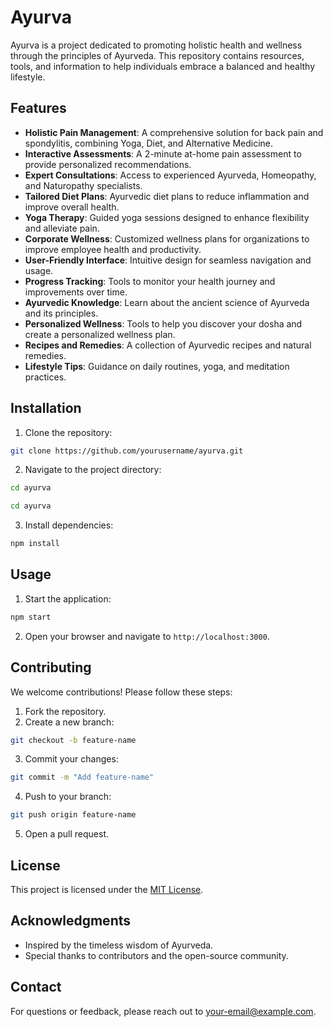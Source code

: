 # Ayurva

Ayurva is a project dedicated to promoting holistic health and wellness through the principles of Ayurveda. This repository contains resources, tools, and information to help individuals embrace a balanced and healthy lifestyle.

## Features
- **Holistic Pain Management**: A comprehensive solution for back pain and spondylitis, combining Yoga, Diet, and Alternative Medicine.
- **Interactive Assessments**: A 2-minute at-home pain assessment to provide personalized recommendations.
- **Expert Consultations**: Access to experienced Ayurveda, Homeopathy, and Naturopathy specialists.
- **Tailored Diet Plans**: Ayurvedic diet plans to reduce inflammation and improve overall health.
- **Yoga Therapy**: Guided yoga sessions designed to enhance flexibility and alleviate pain.
- **Corporate Wellness**: Customized wellness plans for organizations to improve employee health and productivity.
- **User-Friendly Interface**: Intuitive design for seamless navigation and usage.
- **Progress Tracking**: Tools to monitor your health journey and improvements over time.
- **Ayurvedic Knowledge**: Learn about the ancient science of Ayurveda and its principles.
- **Personalized Wellness**: Tools to help you discover your dosha and create a personalized wellness plan.
- **Recipes and Remedies**: A collection of Ayurvedic recipes and natural remedies.
- **Lifestyle Tips**: Guidance on daily routines, yoga, and meditation practices.

## Installation

1. Clone the repository:
  ```bash
  git clone https://github.com/yourusername/ayurva.git
  ```
2. Navigate to the project directory:
  ```bash
  cd ayurva
  ```
  ```bash
  cd ayurva
  ```
3. Install dependencies:
  ```bash
  npm install
  ```

## Usage

1. Start the application:
  ```bash
  npm start
  ```
2. Open your browser and navigate to `http://localhost:3000`.

## Contributing

We welcome contributions! Please follow these steps:

1. Fork the repository.
2. Create a new branch:
  ```bash
  git checkout -b feature-name
  ```
3. Commit your changes:
  ```bash
  git commit -m "Add feature-name"
  ```
4. Push to your branch:
  ```bash
  git push origin feature-name
  ```
5. Open a pull request.

## License

This project is licensed under the [MIT License](LICENSE).

## Acknowledgments

- Inspired by the timeless wisdom of Ayurveda.
- Special thanks to contributors and the open-source community.

## Contact

For questions or feedback, please reach out to [your-email@example.com](mailto:your-email@example.com).

